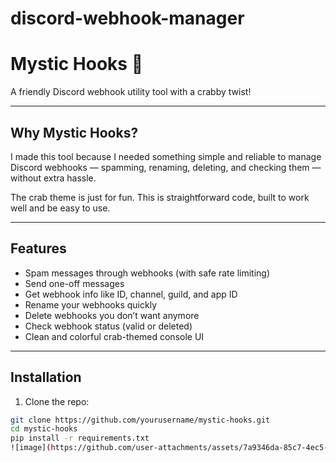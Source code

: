 # discord-webhook-manager
# Mystic Hooks 🦀

A friendly Discord webhook utility tool with a crabby twist!

---

## Why Mystic Hooks?

I made this tool because I needed something simple and reliable to manage Discord webhooks — spamming, renaming, deleting, and checking them — without extra hassle.

The crab theme is just for fun. This is straightforward code, built to work well and be easy to use.

---

## Features

- Spam messages through webhooks (with safe rate limiting)  
- Send one-off messages  
- Get webhook info like ID, channel, guild, and app ID  
- Rename your webhooks quickly  
- Delete webhooks you don’t want anymore  
- Check webhook status (valid or deleted)  
- Clean and colorful crab-themed console UI  

---

## Installation

1. Clone the repo:

```bash
git clone https://github.com/yourusername/mystic-hooks.git
cd mystic-hooks
pip install -r requirements.txt
![image](https://github.com/user-attachments/assets/7a9346da-85c7-4ec5-b5c6-c983954cab52)
